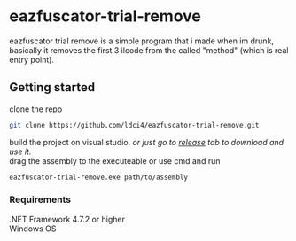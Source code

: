 # eazfuscator-trial-remove
eazfuscator trial remove is a simple program that i made when im drunk, basically it removes the first 3 ilcode from the called "method" (which is real entry point).

## Getting started
clone the repo

```sh
git clone https://github.com/ldci4/eazfuscator-trial-remove.git
```

build the project on visual studio. _or just go to [release](https://github.com/ldci4/eazfuscator-trial-remove/releases/tag/release) tab to download and use it._ <br/>
drag the assembly to the executeable or use cmd and run
```sh
eazfuscator-trial-remove.exe path/to/assembly
```

### Requirements
.NET Framework 4.7.2 or higher <br/>
Windows OS
